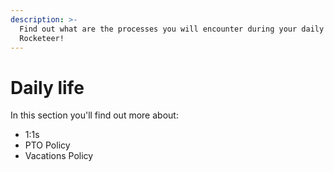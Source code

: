 ```yaml
---
description: >-
  Find out what are the processes you will encounter during your daily life as a
  Rocketeer!
---
```


# Daily life

In this section you'll find out more about:

* 1:1s
* PTO Policy
* Vacations Policy

